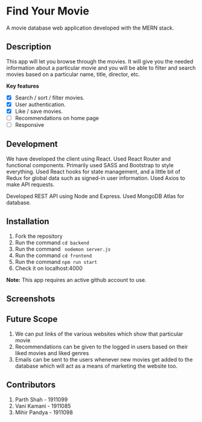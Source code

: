 # Find Your Movie

A movie database web application developed with the MERN stack.

## Description

This app will let you browse through the movies. It will give you the needed information about a particular movie and you will be able to filter and search movies based on a particular name, title, director, etc.

**Key features**
- [x] Search / sort / filter movies.
- [x] User authentication.
- [x] Like / save movies.
- [ ] Recommendations on home page
- [ ] Responsive

## Development

We have developed the client using React. Used React Router and functional components. Primarily used SASS and Bootstrap to style everything. Used React hooks for state management, and a little bit of Redux for global data such as signed-in user information. Used Axios to make API requests.

Developed REST API using Node and Express. Used MongoDB Atlas for database.

## Installation
1. Fork the repository
2. Run the command ``` cd backend ```
3. Run the command ``` nodemon server.js```
4. Run the command ``` cd frontend ```
5. Run the command ``` npm run start ```
6. Check it on localhost:4000

**Note:** This app requires an active github account to use.

## Screenshots

## Future Scope
1. We can put links of the various websites which show that particular movie 
2. Recommendations can be given to the logged in users based on their liked movies and liked genres
3. Emails can be sent to the users whenever new movies get added to the database which will act as a means of marketing the website too.

## Contributors
1. Parth Shah - 1911099
2. Vani Kamani - 1911085
3. Mihir Pandya - 1911098